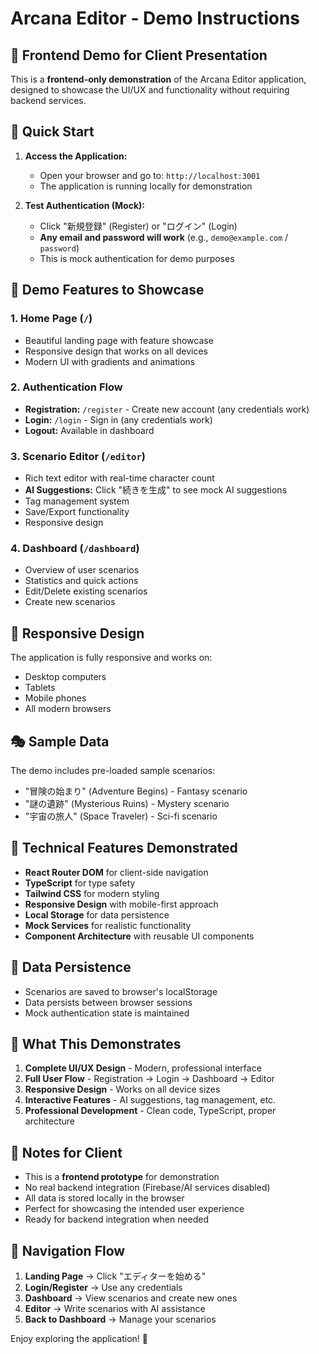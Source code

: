 # Arcana Editor - Demo Instructions

## 🎯 Frontend Demo for Client Presentation

This is a **frontend-only demonstration** of the Arcana Editor application, designed to showcase the UI/UX and functionality without requiring backend services.

## 🚀 Quick Start

1. **Access the Application:**
   - Open your browser and go to: `http://localhost:3001`
   - The application is running locally for demonstration

2. **Test Authentication (Mock):**
   - Click "新規登録" (Register) or "ログイン" (Login)
   - **Any email and password will work** (e.g., `demo@example.com` / `password`)
   - This is mock authentication for demo purposes

## 🎨 Demo Features to Showcase

### 1. **Home Page** (`/`)
- Beautiful landing page with feature showcase
- Responsive design that works on all devices
- Modern UI with gradients and animations

### 2. **Authentication Flow**
- **Registration:** `/register` - Create new account (any credentials work)
- **Login:** `/login` - Sign in (any credentials work)
- **Logout:** Available in dashboard

### 3. **Scenario Editor** (`/editor`)
- Rich text editor with real-time character count
- **AI Suggestions:** Click "続きを生成" to see mock AI suggestions
- Tag management system
- Save/Export functionality
- Responsive design

### 4. **Dashboard** (`/dashboard`)
- Overview of user scenarios
- Statistics and quick actions
- Edit/Delete existing scenarios
- Create new scenarios

## 📱 Responsive Design

The application is fully responsive and works on:
- Desktop computers
- Tablets
- Mobile phones
- All modern browsers

## 🎭 Sample Data

The demo includes pre-loaded sample scenarios:
- "冒険の始まり" (Adventure Begins) - Fantasy scenario
- "謎の遺跡" (Mysterious Ruins) - Mystery scenario  
- "宇宙の旅人" (Space Traveler) - Sci-fi scenario

## 🔧 Technical Features Demonstrated

- **React Router DOM** for client-side navigation
- **TypeScript** for type safety
- **Tailwind CSS** for modern styling
- **Responsive Design** with mobile-first approach
- **Local Storage** for data persistence
- **Mock Services** for realistic functionality
- **Component Architecture** with reusable UI components

## 💾 Data Persistence

- Scenarios are saved to browser's localStorage
- Data persists between browser sessions
- Mock authentication state is maintained

## 🎯 What This Demonstrates

1. **Complete UI/UX Design** - Modern, professional interface
2. **Full User Flow** - Registration → Login → Dashboard → Editor
3. **Responsive Design** - Works on all device sizes
4. **Interactive Features** - AI suggestions, tag management, etc.
5. **Professional Development** - Clean code, TypeScript, proper architecture

## 📝 Notes for Client

- This is a **frontend prototype** for demonstration
- No real backend integration (Firebase/AI services disabled)
- All data is stored locally in the browser
- Perfect for showcasing the intended user experience
- Ready for backend integration when needed

## 🔄 Navigation Flow

1. **Landing Page** → Click "エディターを始める"
2. **Login/Register** → Use any credentials
3. **Dashboard** → View scenarios and create new ones
4. **Editor** → Write scenarios with AI assistance
5. **Back to Dashboard** → Manage your scenarios

Enjoy exploring the application! 🎉

